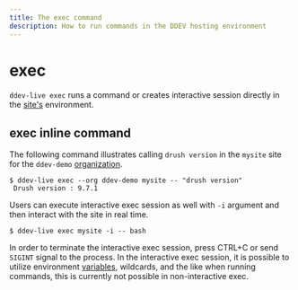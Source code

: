```yaml
---
title: The exec command
description: How to run commands in the DDEV hosting environment 
---
```

# exec

`ddev-live exec` runs a command or creates interactive session directly in the [site's](sites.md) environment.

## exec inline command
The following command illustrates calling `drush version` in the `mysite` site for the `ddev-demo` [organization](organizations.md).
```
$ ddev-live exec --org ddev-demo mysite -- "drush version"
 Drush version : 9.7.1
```

Users can execute interactive exec session as well with `-i` argument and then interact with the site in real time.
```
$ ddev-live exec mysite -i -- bash
```
In order to terminate the interactive exec session, press CTRL+C or send `SIGINT` signal to the process.
In the interactive exec session, it is possible to utilize environment [variables](variables.md), wildcards, and the like when running commands, this is currently not possible in non-interactive exec. 
